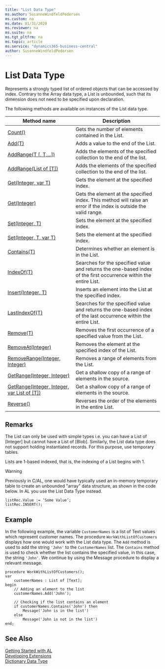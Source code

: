 ```yaml
---
title: "List Data Type"
ms.author: SusanneWindfeldPedersen
ms.custom: na
ms.date: 01/31/2020
ms.reviewer: na
ms.suite: na
ms.tgt_pltfrm: na
ms.topic: article
ms.service: "dynamics365-business-central"
author: SusanneWindfeldPedersen
---
```

[//]: # (START>DO_NOT_EDIT)
[//]: # (IMPORTANT:Do not edit any of the content between here and the END>DO_NOT_EDIT.)
[//]: # (Any modifications should be made in the .xml files in the ModernDev repo.)
# List Data Type
Represents a strongly typed list of ordered objects that can be accessed by index. Contrary to the Array data type, a List is unbounded, such that its dimension does not need to be specified upon declaration.



The following methods are available on instances of the List data type.

|Method name|Description|
|-----------|-----------|
|[Count()](list-count-method.md)|Gets the number of elements contained in the List.|
|[Add(T)](list-add-method.md)|Adds a value to the end of the List.|
|[AddRange(T [, T,...])](list-addrange-t-t-method.md)|Adds the elements of the specified collection to the end of the list.|
|[AddRange(List of [T])](list-addrange-list[t]-method.md)|Adds the elements of the specified collection to the end of the list.|
|[Get(Integer, var T)](list-get-integer-t-method.md)|Gets the element at the specified index.|
|[Get(Integer)](list-get-integer-method.md)|Gets the element at the specified index. This method will raise an error if the index is outside the valid range.|
|[Set(Integer, T)](list-set-integer-t-method.md)|Sets the element at the specified index.|
|[Set(Integer, T, var T)](list-set-integer-t-t-method.md)|Sets the element at the specified index.|
|[Contains(T)](list-contains-method.md)|Determines whether an element is in the List.|
|[IndexOf(T)](list-indexof-method.md)|Searches for the specified value and returns the one-based index of the first occurrence within the entire List.|
|[Insert(Integer, T)](list-insert-method.md)|Inserts an element into the List at the specified index.|
|[LastIndexOf(T)](list-lastindexof-method.md)|Searches for the specified value and returns the one-based index of the last occurrence within the entire List.|
|[Remove(T)](list-remove-method.md)|Removes the first occurrence of a specified value from the List.|
|[RemoveAt(Integer)](list-removeat-method.md)|Removes the element at the specified index of the List.|
|[RemoveRange(Integer, Integer)](list-removerange-method.md)|Removes a range of elements from the List.|
|[GetRange(Integer, Integer)](list-getrange-integer-integer-method.md)|Get a shallow copy of a range of elements in the source.|
|[GetRange(Integer, Integer, var List of [T])](list-getrange-integer-integer-list[t]-method.md)|Get a shallow copy of a range of elements in the source.|
|[Reverse()](list-reverse-method.md)|Reverses the order of the elements in the entire List.|

[//]: # (IMPORTANT: END>DO_NOT_EDIT)

## Remarks  
The List can only be used with simple types i.e. you can have a List of [Integer] but cannot have a List of [Blob]. Similarly, the List data type does not support holding instantiated records. For this purpose, use temporary tables.

Lists are 1-based indexed, that is, the indexing of a List begins with 1.


> [!WARNING]
> Previously in C/AL, one would have typically used an in-memory temporary table to create an unbounded "array" data structure, as shown in the code below. In AL you use the List Data Type instead.
> 
> ```
> listRec.Value := ‘Some Value’;​
> listRec.INSERT();​
> ```

## Example  
 In the following example, the variable `CustomerNames` is a list of Text values which represent customer names. The procedure `WorkWithListOfCustomers` displays how one would work with the List data type. The `Add` method is used to add the string `'John'` to the `CustomerNames` list. The `Contains` method is used to check whether the list contains the specified value, in this case, the string `'John'`. We continue by using the Message procedure to display a relevant message. 

```
procedure WorkWithListOfCustomers();
var
    customerNames : List of [Text];
begin
    // Adding an element to the list
    customerNames.Add('John');

    // Checking if the list contains an element
    if customerNames.Contains('John') then
        Message('John is in the list')
    else 
        Message('John is not in the list')
end;

```  

## See Also  
[Getting Started with AL](../../devenv-get-started.md)  
[Developing Extensions](../../devenv-dev-overview.md)  
[Dictionary Data Type](../dictionary/dictionary-data-type.md)